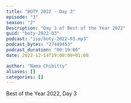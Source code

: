 ```yaml
---
title: "BOTY 2022 - Day 3"
episode: "3"
season: "2"
Description: "Day 3 of Best of the Year 2022"
guid: "boty-2022-03"
podcast: "isp/boty-2022-03.mp3"
podcast_bytes: "27449453"
podcast_duration: "00:19:06"
date: 2022-12-14T19:00:00+01:00

author: "Nama Chibitty"
aliases: []
categories: []
---
```


Best of the Year 2022, Day 3